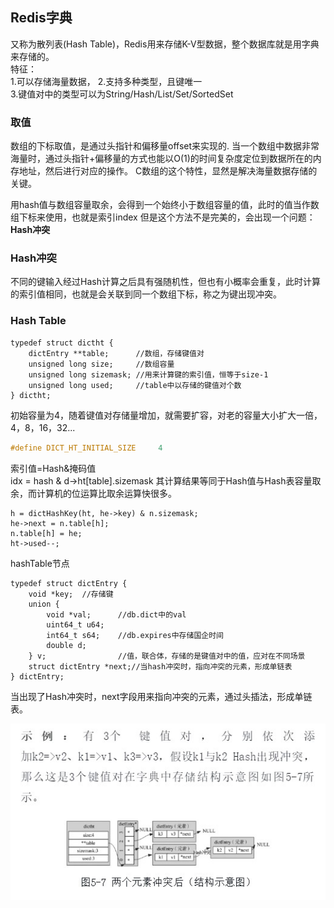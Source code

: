 ## Redis字典
又称为散列表(Hash Table)，Redis用来存储K-V型数据，整个数据库就是用字典来存储的。  
特征：  
1.可以存储海量数据， 
2.支持多种类型，且键唯一  
3.键值对中的类型可以为String/Hash/List/Set/SortedSet

### 取值
数组的下标取值，是通过头指针和偏移量offset来实现的.
当一个数组中数据非常海量时，通过头指针+偏移量的方式也能以O(1)的时间复杂度定位到数据所在的内存地址，然后进行对应的操作。
C数组的这个特性，显然是解决海量数据存储的关键。

用hash值与数组容量取余，会得到一个始终小于数组容量的值，此时的值当作数组下标来使用，也就是索引index
但是这个方法不是完美的，会出现一个问题：**Hash冲突**

### Hash冲突  
不同的键输入经过Hash计算之后具有强随机性，但也有小概率会重复，此时计算的索引值相同，也就是会关联到同一个数组下标，称之为键出现冲突。  



### Hash Table

```
typedef struct dictht {
    dictEntry **table;      //数组，存储键值对
    unsigned long size;     //数组容量
    unsigned long sizemask; //用来计算键的索引值，恒等于size-1
    unsigned long used;     //table中以存储的键值对个数
} dictht;
```

初始容量为4，随着键值对存储量增加，就需要扩容，对老的容量大小扩大一倍，4，8，16，32...
```C
#define DICT_HT_INITIAL_SIZE     4
```

索引值=Hash&掩码值  
idx = hash & d->ht[table].sizemask
其计算结果等同于Hash值与Hash表容量取余，而计算机的位运算比取余运算快很多。
```
h = dictHashKey(ht, he->key) & n.sizemask;
he->next = n.table[h];
n.table[h] = he;
ht->used--;
```

hashTable节点

```
typedef struct dictEntry {
    void *key;  //存储键
    union {
        void *val;      //db.dict中的val
        uint64_t u64;   
        int64_t s64;    //db.expires中存储国企时间
        double d;
    } v;                //值，联合体，存储的是键值对中的值，应对在不同场景
    struct dictEntry *next;//当hash冲突时，指向冲突的元素，形成单链表
} dictEntry;
```
当出现了Hash冲突时，next字段用来指向冲突的元素，通过头插法，形成单链表。

![avatar](../imgs/5-1.jpg)

